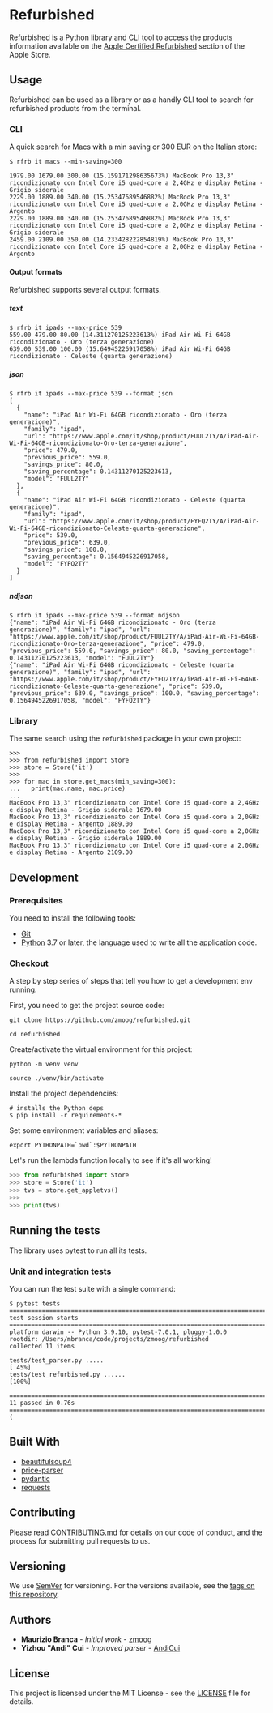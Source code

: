# Refurbished

Refurbished is a Python library and CLI tool to access the products information available on the [Apple Certified Refurbished](https://www.apple.com/shop/refurbished) section of the Apple Store.

## Usage

Refurbished can be used as a library or as a handly CLI tool to search for refurbished products from the terminal.

### CLI

A quick search for Macs with a min saving or 300 EUR on the Italian store:

```shell
$ rfrb it macs --min-saving=300

1979.00 1679.00 300.00 (15.159171298635673%) MacBook Pro 13,3" ricondizionato con Intel Core i5 quad‐core a 2,4GHz e display Retina - Grigio siderale
2229.00 1889.00 340.00 (15.25347689546882%) MacBook Pro 13,3" ricondizionato con Intel Core i5 quad-core a 2,0GHz e display Retina - Argento
2229.00 1889.00 340.00 (15.25347689546882%) MacBook Pro 13,3" ricondizionato con Intel Core i5 quad‐core a 2,0GHz e display Retina - Grigio siderale
2459.00 2109.00 350.00 (14.233428222854819%) MacBook Pro 13,3" ricondizionato con Intel Core i5 quad-core a 2,0GHz e display Retina - Argento
```

#### Output formats

Refurbished supports several output formats.

##### text

```shell
$ rfrb it ipads --max-price 539
559.00 479.00 80.00 (14.311270125223613%) iPad Air Wi-Fi 64GB ricondizionato - Oro (terza generazione)
639.00 539.00 100.00 (15.64945226917058%) iPad Air Wi-Fi 64GB ricondizionato - Celeste (quarta generazione)
```

##### json

```shell
$ rfrb it ipads --max-price 539 --format json
[
  {
    "name": "iPad Air Wi-Fi 64GB ricondizionato - Oro (terza generazione)",
    "family": "ipad",
    "url": "https://www.apple.com/it/shop/product/FUUL2TY/A/iPad-Air-Wi-Fi-64GB-ricondizionato-Oro-terza-generazione",
    "price": 479.0,
    "previous_price": 559.0,
    "savings_price": 80.0,
    "saving_percentage": 0.14311270125223613,
    "model": "FUUL2TY"
  },
  {
    "name": "iPad Air Wi-Fi 64GB ricondizionato - Celeste (quarta generazione)",
    "family": "ipad",
    "url": "https://www.apple.com/it/shop/product/FYFQ2TY/A/iPad-Air-Wi-Fi-64GB-ricondizionato-Celeste-quarta-generazione",
    "price": 539.0,
    "previous_price": 639.0,
    "savings_price": 100.0,
    "saving_percentage": 0.1564945226917058,
    "model": "FYFQ2TY"
  }
]
```

##### ndjson

```shell
$ rfrb it ipads --max-price 539 --format ndjson
{"name": "iPad Air Wi-Fi 64GB ricondizionato - Oro (terza generazione)", "family": "ipad", "url": "https://www.apple.com/it/shop/product/FUUL2TY/A/iPad-Air-Wi-Fi-64GB-ricondizionato-Oro-terza-generazione", "price": 479.0, "previous_price": 559.0, "savings_price": 80.0, "saving_percentage": 0.14311270125223613, "model": "FUUL2TY"}
{"name": "iPad Air Wi-Fi 64GB ricondizionato - Celeste (quarta generazione)", "family": "ipad", "url": "https://www.apple.com/it/shop/product/FYFQ2TY/A/iPad-Air-Wi-Fi-64GB-ricondizionato-Celeste-quarta-generazione", "price": 539.0, "previous_price": 639.0, "savings_price": 100.0, "saving_percentage": 0.1564945226917058, "model": "FYFQ2TY"}
```


### Library

The same search using the `refurbished` package in your own project:

```shell
>>>
>>> from refurbished import Store
>>> store = Store('it')
>>>
>>> for mac in store.get_macs(min_saving=300):
...   print(mac.name, mac.price)
...
MacBook Pro 13,3" ricondizionato con Intel Core i5 quad‐core a 2,4GHz e display Retina - Grigio siderale 1679.00
MacBook Pro 13,3" ricondizionato con Intel Core i5 quad-core a 2,0GHz e display Retina - Argento 1889.00
MacBook Pro 13,3" ricondizionato con Intel Core i5 quad‐core a 2,0GHz e display Retina - Grigio siderale 1889.00
MacBook Pro 13,3" ricondizionato con Intel Core i5 quad-core a 2,0GHz e display Retina - Argento 2109.00
```

## Development

### Prerequisites

You need to install the following tools:

* [Git](https://git-scm.com)
* [Python](https://www.python.org) 3.7 or later, the language used to write all the application code.

### Checkout

A step by step series of steps that tell you how to get a development env running.

First, you need to get the project source code:

```shell
git clone https://github.com/zmoog/refurbished.git

cd refurbished
```

Create/activate the virtual environment for this project:

```shell
python -m venv venv

source ./venv/bin/activate
```

Install the project dependencies:

```shell
# installs the Python deps
$ pip install -r requirements-*
```

Set some environment variables and aliases:

```shell
export PYTHONPATH=`pwd`:$PYTHONPATH 
```

Let's run the lambda function locally to see if it's all working!

```python
>>> from refurbished import Store
>>> store = Store('it')
>>> tvs = store.get_appletvs()
>>> 
>>> print(tvs)

```

## Running the tests

The library uses pytest to run all its tests.

### Unit and integration tests

You can run the test suite with a single command:

```shell
$ pytest tests
======================================================================================================= test session starts ========================================================================================================
platform darwin -- Python 3.9.10, pytest-7.0.1, pluggy-1.0.0
rootdir: /Users/mbranca/code/projects/zmoog/refurbished
collected 11 items

tests/test_parser.py .....                                                                                                                                                                                                   [ 45%]
tests/test_refurbished.py ......                                                                                                                                                                                             [100%]

======================================================================================================== 11 passed in 0.76s ========================================================================================================
(
```

## Built With

* [beautifulsoup4](https://www.crummy.com/software/BeautifulSoup/)
* [price-parser](https://github.com/scrapinghub/price-parser)
* [pydantic](https://pydantic-docs.helpmanual.io/)
* [requests](https://requests.readthedocs.io/en/master/)

## Contributing

Please read [CONTRIBUTING.md](https://gist.github.com/zmoog/76aef48ad9d9faa096c41c7b16f2fc7c) for details on our code of conduct, and the process for submitting pull requests to us.

## Versioning

We use [SemVer](http://semver.org/) for versioning. For the versions available, see the [tags on this repository](https://github.com/your/project/tags). 

## Authors

* **Maurizio Branca** - *Initial work* - [zmoog](https://github.com/zmoog)
* **Yizhou "Andi" Cui** - *Improved parser* - [AndiCui](https://github.com/AndiCui)

## License

This project is licensed under the MIT License - see the [LICENSE](LICENSE) file for details.
